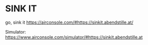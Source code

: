 # SINK IT

go, sink it https://airconsole.com/#https://sinkit.abendstille.at/

Simulator: https://www.airconsole.com/simulator/#https://sinkit.abendstille.at
